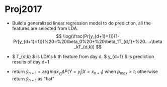 # Proj2017
- Build a generalized linear regression model to do prediction, all the features are selected from LDA.
$$ \log(\frac{Pr[y_{d+1}=1]}{1-Pr[y_{d+1}=1]})%20=%20\beta_0%20+%20\beta_1T_{d,1}+%20...+\beta_kT_{d,k}) $$

- $ T_{d,k} $ is LDA's k th feature from day d. $ y_{d+1} $ is  prediction results of day d+1

- return $\hat{y}_{n+1} = \arg max_{y_j}\Delta P(Y=y_j | X = x_{n+1})$ when $p_{max}>t$; otherwise return $\hat{y}_{n+1}$ as "flat"
